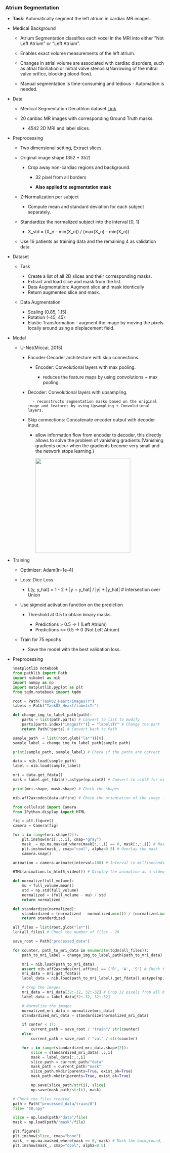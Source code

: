 ### Atrium Segmentation

- **Task**: Automatically segment the left atrium in cardiac MR images.

- Medical Background

    - Atrium Segmentation classifies each voxel in the MRI into either "Not Left Atrium" or "Left Atrium".

    - Enables exact volume measurements of the left atrium.

    - Changes in atrial volume are associated with cardiac disorders, such as atrial fibrillation or mitral valve stenosis(Narrowing of the mitral valve orifice, blocking blood flow).

    - Manual segmentation is time-consuming and tedious - Automation is needed.

- Data

    - Medical Segmentation Decathlon dataset [Link](http://medicaldecathlon.com/dataaws/)

    - 20 cardiac MR images with corresponding Ground Truth masks.

        - 4542 2D MRI and label slices.

- Preprocessing

    - Two dimensional setting, Extract slices.

    - Original image shape (352 * 352)

        - Crop away non-cardiac regions and background.

            - 32 pixel from all borders

            - **Also applied to segmentation mask**

    - Z-Normalization per subject

        - Compute mean and standard deviation for each subject separately.

    - Standardize the normalized subject into the interval [0, 1]

        - X_std = (X_n - min(X_n)) / (max(X_n) - min(X_n))

    - Use 16 patients as training data and the remaining 4 as validation data.

- Dataset

    - Task

        - Create a list of all 2D slices and their corresponding masks.
        - Extract and load slice and mask from the list.
        - Data Augmentation: Augment slice and mask identically
        - Return augmented slice and mask.

    - Data Augmentation

        - Scaling (0.85, 1.15)
        - Rotation (-45, 45)
        - Elastic Transformation - augment the image by moving the pixels locally around using a displacement field.

- Model

    - U-Net(Miccai, 2015)

        - Encoder-Decoder architecture with skip connections.

            - Encoder: Convolutional layers with max pooling.

                - reduces the feature maps by using convolutions + max pooling.

        - Decoder: Convolutional layers with upsampling.
            
                - reconstructs segmentation masks based on the original image and features by using Upsampling + Convolutional layers.

        - Skip connections: Concatenate encoder output with decoder input.

            - allow information flow from encoder to decoder, this directly allows to solve the problem of vanishing gradients.(Vanishing gradients occur when the gradients become very small and the network stops learning.)
            

                <!-- ![alt text](image.png) -->
                <img src="image.png" width="300" height="300">

- Training

    - Optimizer: Adam(lr=1e-4)

    - Loss: Dice Loss

        - L(y, y_hat) = 1 - 2 * |y ∩ y_hat| / |y| + |y_hat| # Intersection over Union

    - Use sigmoid activation function on the prediction

        - Threshold at 0.5 to obtain binary masks.

            - Predictions > 0.5 -> 1 (Left Atrium)
            - Predictions <= 0.5 -> 0 (Not Left Atrium)

    - Train for 75 epochs

        - Save the model with the best validation loss.

- Preprocessing

    ```python
    %matplotlib notebook 
    from pathlib import Path
    import nibabel as nib
    import numpy as np
    import matplotlib.pyplot as plt
    from tqdm.notebook import tqdm

    root = Path("Task02_Heart/imagesTr")
    labels = Path("Task02_Heart/labelsTr")

    def change_img_to_label_path(path):
        parts = list(path.parts) # Convert to list to modify
        parts[parts.index("imagesTr")] = "labelsTr" # Change the part
        return Path(*parts) # Convert back to Path

    sample_path  = list(root.glob("la*"))[0]
    sample_label = change_img_to_label_path(sample_path)

    print(sample_path, sample_label) # Check if the paths are correct

    data = nib.load(sample_path)
    label = nib.load(sample_label)

    mri = data.get_fdata()
    mask = label.get_fdata().astype(np.uint8) # Convert to uint8 for visualization because the mask has only 0 and 1, why not float? - It's a mask, not a probability map.

    print(mri.shape, mask.shape) # Check the shapes

    nib.aff2axcodes(data.affine) # Check the orientation of the image -('R', 'A', 'S') - Right, Anterior, Superior

    from celluloid import Camera
    from IPython.display import HTML

    fig = plt.figure()
    camera = Camera(fig)

    for i in range(mri.shape[2]):
        plt.imshow(mri[:,:,i], cmap="gray")
        mask_ = np.ma.masked_where(mask[:,:,i] == 0, mask[:,:,i]) # Mask the background
        plt.imshow(mask_, cmap="cool", alpha=0.5) # Overlay the mask
        camera.snap()

    animation = camera.animate(interval=100) # Interval in milliseconds between frames

    HTML(animation.to_html5_video()) # Display the animation as a video in the notebook

    def normalize(full_volume):
        mu = full_volume.mean()
        std = np.std(full_volume)
        normalized = (full_volume - mu) / std
        return normalized

    def standardize(normalized):
        standardized = (normalized - normalized.min()) / (normalized.max() - normalized.min())
        return standardized

    all_files = list(root.glob("la*"))
    len(all_files) # Check the number of files - 20

    save_root = Path("processed_data")

    for counter, path_to_mri_data in enumerate(tqdm(all_files)):
        path_to_mri_label = change_img_to_label_path(path_to_mri_data)

        mri = nib.load(path_to_mri_data)
        assert nib.aff2axcodes(mri.affine) == ('R', 'A', 'S') # Check the orientation of the image, if the orientation is not correct, you need to reorient the image.
        mri_data = mri.get_fdata()
        label_data = nib.load(path_to_mri_label).get_fdata().astype(np.uint8)

        # Crop the images
        mri_data = mri_data[32:-32, 32:-32] # Crop 32 pixels from all borders
        label_data = label_data[32:-32, 32:-32]

        # Normalize the images
        normalized_mri_data = normalize(mri_data)
        standardized_mri_data = standardize(normalized_mri_data)

        if conter < 17:
            current_path = save_root / "train"/ str(counter)
        else:
            current_path = save_root / "val" / str(counter)

        for i in range(standardized_mri_data.shape[2]):
            slice = standardized_mri_data[:,:,i]
            mask = label_data[:,:,i]
            slice_path = current_path/"data"
            mask_path = current_path/"mask"
            slice_path.mkdir(parents=True, exist_ok=True)
            mask_path.mkdir(parents=True, exist_ok=True)

            np.save(slice_path/str(i), slice)
            np.save(mask_path/str(i), mask)

    # Check the files created
    path = Path("processed_data/train/0")
    file= "50.npy"

    slice = np.load(path/"data"/file)   
    mask = np.load(path/"mask"/file)

    plt.figure()
    plt.imshow(slice, cmap="bone")
    mask_ = np.ma.masked_where(mask == 0, mask) # Mask the background, mask == 0 is the background, how this works is that it will show the mask where the mask is not equal to 0.
    plt.imshow(mask_, cmap="cool", alpha=0.5)
    ```